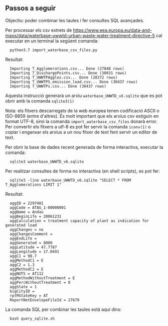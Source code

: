 ## Passos a seguir

Objectiu: poder combinar les taules i fer consultes SQL avançades.

Per processar els csv extrets de https://www.eea.europa.eu/data-and-maps/data/waterbase-uwwtd-urban-waste-water-treatment-directive-5 cal executar en un terminal la següent comanda:

```shell
  python3.7 import_waterbase_csv_files.py
```
Resultat:
```
  Importing T_Agglomerations.csv... Done (27848 rows)
  Importing T_DischargePoints.csv... Done (30031 rows)
  Importing T_UWWTPAgglos.csv... Done (28372 rows)
  Importing T_UWWTPS_emission_load.csv... Done (30437 rows)
  Importing T_UWWTPs.csv... Done (30437 rows)
```

Aquesta instrucció generarà un arxiu ```waterbase_UWWTD_vX.sqlite``` que es pot obrir amb la comanda ```sqlite3(1)``` 

Nota: els fitxers descarregats de la web europea tenen codificació ASCII o
ISO-8859 (entre d'altres). És molt important que els arxius csv estiguin en
format UTF-8, sinó la comanda ```import_waterbase_csv_files``` donarà error.
Per convertir els fitxers a utf-8 es pot fer servir la comanda ```iconv(1)``` o
copiar i enganxar els arxius a un nou fitxer de text fent servir un editor de
text.

Per obrir la base de dades recent generada de forma interactiva, executar la comanda:

```shell
  sqlite3 waterbase_UWWTD_v6.sqlite
```

Per realitzar consultes de forma no interactiva (en shell scripts), es pot fer:

```shell
  sqlite3 -line waterbase_UWWTD_v6.sqlite "SELECT * FROM T_Agglomerations LIMIT 1"
```
Resultat:
```shell
  aggID = 2297481
  aggCode = ATAG_1-00000001
  aggName = Andau
  aggBeginLife = 20061231
  aggCalculation = treatment capacity of plant as indication for generated load
  aggChanges = no
  aggChangesComment =
  aggEndLife =
  aggGenerated = 8000
  aggLatitude = 47.7787
  aggLongitude = 17.0491
  aggC1 = 98.7
  aggMethodC1 = E
  aggC2 = 1.3
  aggMethodC2 = E
  aggNUTS = AT112
  aggMethodWithoutTreatment = E
  aggPercWithoutTreatment = 0
  aggState = 1
  bigCityID =
  rptMStateKey = AT
  ReportNetEnvelopeFileId = 27679
```

La comanda SQL per combinar les taules està aquí dins:

```shell
  bash query_sqlite.sh
```
